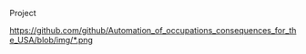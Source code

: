 Project

https://github.com/github/Automation_of_occupations_consequences_for_the_USA/blob/img/*.png


